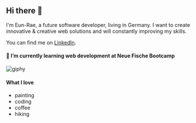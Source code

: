 ## Hi there 👋

I'm Eun-Rae, a future software developer, living in Germany. 
I want to create innovative & creative web solutions and will constantly improving my skills.

You can find me on [LinkedIn](https://www.linkedin.com/in/eun-rae-lee-schaffer-451392302/).


#### 🌱 I’m currently learning web development at Neue Fische Bootcamp

![giphy](https://github.com/E-LeeSchaffer/E-LeeSchaffer/assets/170919607/25abe434-e5e6-4ec3-bb34-7c9aae6ebbb3)

#### What I love
- painting
- coding
- coffee
- hiking
